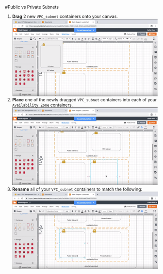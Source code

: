 #Public vs Private Subnets
1. **Drag** 2 new ```VPC_subnet``` containers onto your canvas.
    ![images](../images/psubnet1.png)
2. **Place** one of the newly dragged ```VPC_subnet``` containers into each of your ```Availability Zone``` containers.
    ![images](../images/psubnet2.png)
3. **Rename** all of your ```VPC_subnet``` containers to match the following:
    ![images](../images/psubnet3.png)
